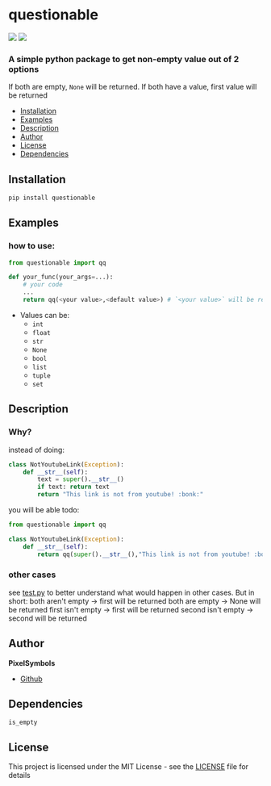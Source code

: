 # questionable

[![](https://img.shields.io/badge/Version-1.0.1-green)](https://github.com/PixelSymbols/questionable) [![](https://img.shields.io/badge/Author-PixelSymbols%20purple)](https://github.com/PixelSymbols)

### A simple python package to get non-empty value out of 2 options

If both are empty, `None` will be returned.
If both have a value, first value will be returned
- [Installation](#Installation)
- [Examples](#Examples)
- [Description](#Description)
- [Author](#Author)
- [License](#License)
- [Dependencies](#Dependencies)

## Installation

```cmd
pip install questionable
```

## Examples

### how to use:

```py
from questionable import qq

def your_func(your_args=...):
	# your code
	...
	return qq(<your value>,<default value>) # `<your value>` will be returned
```

- Values can be:
	- `int`
	- `float`
	- `str`
	- `None`
	- `bool`
	- `list`
	- `tuple`
	- `set`

## Description

### Why?

instead of doing:
```py
class NotYoutubeLink(Exception):
	def __str__(self):
		text = super().__str__()
		if text: return text
		return "This link is not from youtube! :bonk:"
```
you will be able todo:
```py
from questionable import qq

class NotYoutubeLink(Exception):
	def __str__(self):
		return qq(super().__str__(),"This link is not from youtube! :bonk:")
```

### other cases

see [test.py](https://github.com/PixelSymbols/questionable/blob/main/questionable/test.py) to better understand what would happen in other cases. But in short:
both aren't empty -> first will be returned
both are empty -> None will be returned
first isn't empty -> first will be returned
second isn't empty -> second will be returned

## Author
**PixelSymbols**
- [Github](https://github.com/PixelSymbols)

## Dependencies

```
is_empty
```

## License
This project is licensed under the MIT License - see the [LICENSE](LICENCE.MD) file for details